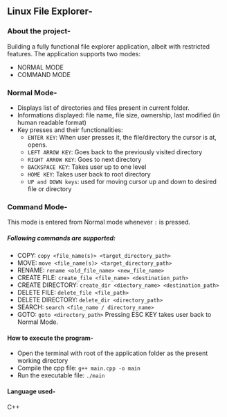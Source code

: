 ## Linux File Explorer-


### About the project-
Building a fully functional file explorer application, albeit with restricted features.
The application supports two modes:
* NORMAL MODE
* COMMAND MODE
### Normal Mode-
* Displays list of directories and files present in current folder.
* Informations displayed: file name, file size, ownership, last modified (in human readable format)
* Key presses and their functionalities:
    * `ENTER KEY`: When user presses it, the file/directory the cursor is at, opens.
    * `LEFT ARROW KEY`: Goes back to the previously visited directory
    * `RIGHT ARROW KEY`: Goes to next directory
    * `BACKSPACE KEY`: Takes user up to one level
    * `HOME KEY`: Takes user back to root directory
    * `UP and DOWN keys`: used for moving cursor up and down to desired file or directory

### Command Mode-
This mode is entered from Normal mode whenever `:` is pressed.
##### Following commands are supported:
* COPY: `copy <file_name(s)> <target_directory_path>`
* MOVE: `move <file_name(s)> <target_directory_path>`
* RENAME: `rename <old_file_name> <new_file_name>`
* CREATE FILE: `create_file <file_name> <destination_path>`
* CREATE DIRECTORY: `create_dir <diectory_name> <destination_path>`
* DELETE FILE: `delete_file <file_path>`
* DELETE DIRECTORY: `delete_dir <directory_path>`
* SEARCH: `search <file_name / directory_name>`
* GOTO: `goto <directory_path>`
Pressing ESC KEY takes user back to Normal Mode.

#### How to execute the program-
* Open the terminal with root of the application folder as the present working directory
* Compile the cpp file: `g++ main.cpp -o main`
* Run the executable file: `./main`
#### Language used-
C++

